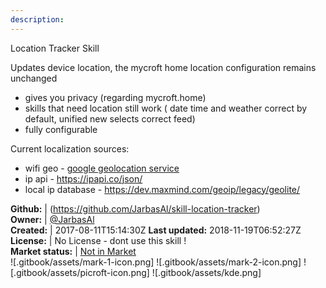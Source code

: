 ```yaml
---
description: 
---
```

Location Tracker Skill

Updates device location, the mycroft home location configuration remains
unchanged

* gives you privacy (regarding mycroft.home)
* skills that need location still work ( date time and weather correct by default, unified new selects correct feed)
* fully configurable

Current localization sources:

* wifi geo - [google geolocation service](https://developers.google.com/maps/documentation/geolocation/get-api-key)
* ip api - https://ipapi.co/json/
* local ip database - https://dev.maxmind.com/geoip/legacy/geolite/

**Github:** | (https://github.com/JarbasAl/skill-location-tracker)  
**Owner:** | [@JarbasAl](https://github.com/JarbasAl)  
**Created:** | 2017-08-11T15:14:30Z  **Last updated:** 2018-11-19T06:52:27Z  
**License:** | No License - dont use this skill !  
**Market status:** | [Not in Market](https://market.mycroft.ai/skill/)  
 ![.gitbook/assets/mark-1-icon.png]  ![.gitbook/assets/mark-2-icon.png]  ![.gitbook/assets/picroft-icon.png]  ![.gitbook/assets/kde.png]  
